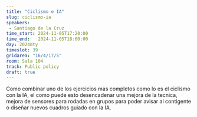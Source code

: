 ```yaml
---
title: "Ciclismo e IA"
slug: ciclismo-ia
speakers:
 - Santiago de la Cruz
time_start: 2024-11-05T17:20:00
time_end:   2024-11-05T18:00:00
day: 2024mty
timeslot: 39
gridarea: "16/4/17/5"
room: Sala 104
track: Public policy
draft: true
---
```



Como combinar uno de los ejercicios mas completos como lo es el ciclismo con la IA, el como puede esto desencadenar una mejora de la tecnica, mejora de sensores para rodadas en grupos para poder avisar al contigente o diseñar nuevos cuadros guiado con la IA.